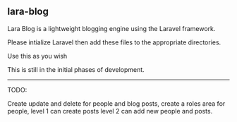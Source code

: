 ## lara-blog

Lara Blog is a lightweight blogging engine using the Laravel framework.

Please intialize Laravel then add these files to the appropriate directories.

Use this as you wish

This is still in the initial phases of development.

----
TODO:

Create update and delete for people and blog posts,
create a roles area for people,
level 1 can create posts
level 2 can add new people and posts.



